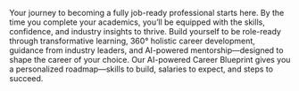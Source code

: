 Your journey to becoming a fully job-ready professional starts here. 
By the time you complete your academics, you’ll be equipped with the skills, confidence, and industry insights to thrive. 
Build yourself to be role-ready through transformative learning, 360° holistic career development, guidance from industry leaders, and AI-powered mentorship—designed to shape the career of your choice.
Our AI-powered Career Blueprint gives you a personalized roadmap—skills to build, salaries to expect, and steps to succeed.
